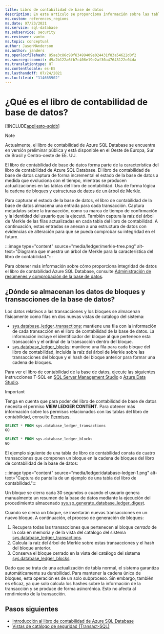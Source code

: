 ```yaml
---
title: Libro de contabilidad de base de datos
description: En este artículo se proporciona información sobre las tablas de la base de datos del libro de contabilidad y las vistas asociadas en Azure SQL Database.
ms.custom: references_regions
ms.date: 07/23/2021
ms.service: sql-database
ms.subservice: security
ms.reviewer: vanto
ms.topic: conceptual
author: JasonMAnderson
ms.author: janders
ms.openlocfilehash: 85ae3c86c98f83499409e024431f83a54622d0f2
ms.sourcegitcommit: d9a2b122a6fb7c406e19e2af30a47643122c04da
ms.translationtype: HT
ms.contentlocale: es-ES
ms.lasthandoff: 07/24/2021
ms.locfileid: "114665902"
---
```

# <a name="what-is-the-database-ledger"></a>¿Qué es el libro de contabilidad de base de datos?

[!INCLUDE[appliesto-sqldb](../includes/appliesto-sqldb.md)]

> [!NOTE]
> Actualmente, el libro de contabilidad de Azure SQL Database se encuentra en versión preliminar pública y está disponible en el Oeste de Europa, Sur de Brasil y Centro-oeste de EE. UU.

El libro de contabilidad de base de datos forma parte de la característica del libro de contabilidad de Azure SQL Database. El libro de contabilidad de base de datos captura de forma incremental el estado de la base de datos a medida que evoluciona con el tiempo, mientras se producen actualizaciones en las tablas del libro de contabilidad. Usa de forma lógica la cadena de bloques y [estructuras de datos de un árbol de Merkle](/archive/msdn-magazine/2018/march/blockchain-blockchain-fundamentals). 

Para capturar el estado de la base de datos, el libro de contabilidad de la base de datos almacena una entrada para cada transacción. Captura metadatos sobre la transacción, como su marca de tiempo de confirmación y la identidad del usuario que la ejecutó. También captura la raíz del árbol de Merkle de las filas actualizadas en cada tabla del libro de contabilidad. A continuación, estas entradas se anexan a una estructura de datos con evidencias de alteración para que se pueda comprobar su integridad en el futuro.

:::image type="content" source="media/ledger/merkle-tree.png" alt-text="Diagrama que muestra un árbol de Merkle para la característica del libro de contabilidad.":::

Para obtener más información sobre cómo proporciona integridad de datos el libro de contabilidad Azure SQL Database, consulte [Administración de resúmenes y comprobación de la base de datos](ledger-digest-management-and-database-verification.md).

## <a name="where-are-database-transaction-and-block-data-stored"></a>¿Dónde se almacenan los datos de bloques y transacciones de la base de datos?

Los datos relativos a las transacciones y los bloques se almacenan físicamente como filas en dos nuevas vistas de catálogo del sistema:

- [sys.database_ledger_transactions:](/sql/relational-databases/system-catalog-views/sys-database-ledger-transactions-transact-sql) mantiene una fila con la información de cada transacción en el libro de contabilidad de la base de datos. La información incluye el identificador del bloque al que pertenece esta transacción y el ordinal de la transacción dentro del bloque. 
- [sys.database_ledger_blocks](/sql/relational-databases/system-catalog-views/sys-database-ledger-blocks-transact-sql): mantiene una fila para cada bloque del libro de contabilidad, incluida la raíz del árbol de Merkle sobre las transacciones del bloque y el hash del bloque anterior para formar una cadena de bloques.

Para ver el libro de contabilidad de la base de datos, ejecute las siguientes instrucciones T-SQL en [SQL Server Management Studio](/sql/ssms/download-sql-server-management-studio-ssms) o [Azure Data Studio](/sql/azure-data-studio/download-azure-data-studio).

> [!IMPORTANT]
> Tenga en cuenta que para poder del libro de contabilidad de base de datos necesita el permiso **VIEW LEDGER CONTENT**. Para obtener más información sobre los permisos relacionados con las tablas del libro de contabilidad, consulte [Permisos](/sql/relational-databases/security/permissions-database-engine#asdbpermissions). 

```sql
SELECT * FROM sys.database_ledger_transactions
GO

SELECT * FROM sys.database_ledger_blocks
GO
```

El ejemplo siguiente de una tabla de libro de contabilidad consta de cuatro transacciones que componen un bloque en la cadena de bloques del libro de contabilidad de la base de datos:

:::image type="content" source="media/ledger/database-ledger-1.png" alt-text="Captura de pantalla de un ejemplo de una tabla del libro de contabilidad.":::

Un bloque se cierra cada 30 segundos o cuando el usuario genera manualmente un resumen de la base de datos mediante la ejecución del procedimiento almacenado [sys.sp_generate_database_ledger_digest](/sql/relational-databases/system-stored-procedures/sys-sp-generate-database-ledger-digest-transact-sql). 

Cuando se cierra un bloque, se insertarán nuevas transacciones en un nuevo bloque. A continuación, el proceso de generación de bloques:

1. Recupera todas las transacciones que pertenecen al bloque *cerrado* de la cola en memoria y de la vista del catálogo del sistema [sys.database_ledger_transactions](/sql/relational-databases/system-catalog-views/sys-database-ledger-transactions-transact-sql).
1. Calcula la raíz del árbol de Merkle sobre estas transacciones y el hash del bloque anterior.
1. Conserva el bloque cerrado en la vista del catálogo del sistema [sys.database_ledger_blocks](/sql/relational-databases/system-catalog-views/sys-database-ledger-blocks-transact-sql). 

Dado que se trata de una actualización de tabla normal, el sistema garantiza automáticamente su durabilidad. Para mantener la cadena única de bloques, esta operación es de un solo subproceso. Sin embargo, también es eficaz, ya que solo calcula los hashes sobre la información de la transacción y se produce de forma asincrónica. Esto no afecta al rendimiento de la transacción.   

## <a name="next-steps"></a>Pasos siguientes

- [Introducción al libro de contabilidad de Azure SQL Database](ledger-overview.md) 
- [Vistas de catálogo de seguridad (Transact-SQL)](/sql/relational-databases/system-catalog-views/security-catalog-views-transact-sql)
